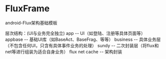 # FluxFrame
android-Flux架构基础模板

层次结构：(UI与业务完全独立)
    app -- UI（如登陆、注册等具体页面等）
    appbase  -- 基础UI库（如BaseAct、BaseFrag、等等）
    business -- 具体业务层（不包含任何UI，只含有具体事件业务的处理）
    sundy -- 二次封装层（将flux和net等进行组装为适合自身业务）
    flux net cache -- 架构封装
